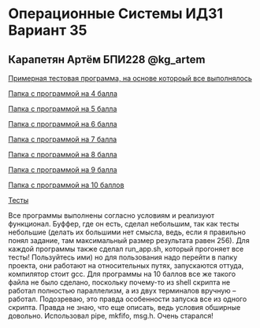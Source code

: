 # Операционные Системы ИДЗ1 Вариант 35

## Карапетян Артём БПИ228 @kg_artem

[Примерная тестовая программа, на основе котороый все выполнялось](/normal)

[Папка с программой на 4 балла](/three_pipes_unnamed)

[Папка с программой на 5 балла](/three_pipes_named)

[Папка с программой на 6 балла](/two_pipes_unnamed)

[Папка с программой на 7 балла](/two_pipes_named)

[Папка с программой на 8 балла](/two_pipes_independent_unnamed)

[Папка с программой на 9 балла](/two_pipes_independent_unnamed_buffered)

[Папка с программой на 10 баллов](/two_pipes_independent_stack)

[Тесты](/tests)

Все программы выполнены согласно условиям и реализуют функционал. Буффер, где он есть, сделал небольшим, так как тесты небольшие (делать их большими нет смысла, ведь, если я правильно понял задание, там максимальный размер результата равен 256).
Для каждой программы также сделал run_app.sh, который прогоняет все тесты! Пользуйтесь ими) но для пользования надо перейти в папку проекта, они работают на относительных путях, запускаются оттуда, компилятор стоит gcc. Для программы на 10 баллов все же такого файла не было сделано, поскольку почему-то из shell скрипта не работал полностью параллелизм, а из двух терминалов вручную – работал. Подозреваю, это правда особенности запуска все из одного скрипта.
Правда не знаю, что еще описать, ведь условия обширные довольно. Использовал pipe, mkfifo, msg.h. Очень старался!
